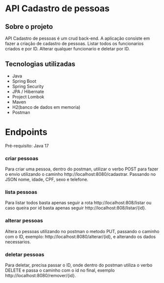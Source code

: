 # API Cadastro de pessoas

## Sobre o projeto
API Cadastro de pessoas é um crud back-end. 
A aplicação consiste em fazer a criação de cadastro de pessoas. Listar todos os funcionarios criados e por ID. Alterar qualquer funcionario e deletar por ID.

## Tecnologias utilizadas
- Java
- Spring Boot
- Spring Security
- JPA / Hibernate
- Project Lombok
- Maven
- H2(banco de dados em memoria)
- Postman

# Endpoints

Pré-requisito: Java 17

### criar pessoas
Para criar uma pessoa, dentro do postman, utilizar o verbo POST para fazer o envio utilizando o caminho http://localhost:8080/cadastrar. Passando no JSON nome, idade, CPF, sexo e telefone.

### lista pessoas
Para listar todos basta apenas seguir a rota http://localhost:808/listar ou caso queira por id basta apenas seguir http://localhost:808/listar/{id}.

### alterar pessoas
Altera o pessoas utilizando no postman o metodo PUT, passando o caminho com o ID, exemplo: http://localhost:8080/alterar/{id}, e alterando os dados necessarios.

### deletar pessoas
Para deletar, precisa passar o ID, onde dentro do postman utiliza o verbo DELETE e passa o caminho com o id no final, exemplo http://localhost:8080/remover/{id}.
